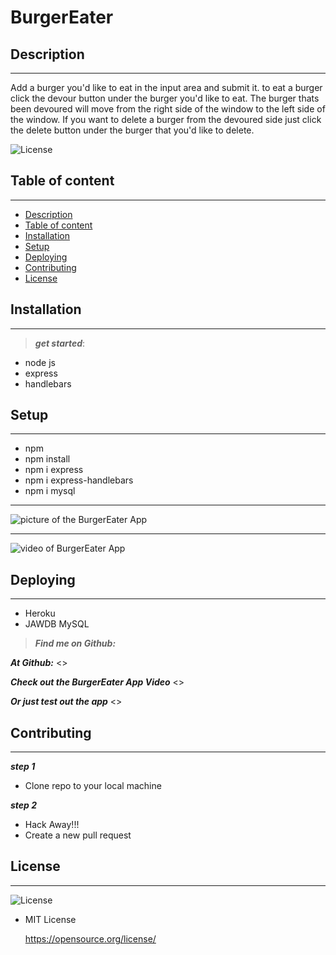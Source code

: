 # BurgerEater

## Description

---

Add a burger you'd like to eat in the input area and submit it. to eat a burger click the devour button under the burger you'd like to eat. The burger thats been devoured will move from the right side of the window to the left side of the window. If you want to delete a burger from the devoured side just click the delete button under the burger that you'd like to delete.

![License](https://img.shields.io/badge/LICENSE-MIT-maroon)

## Table of content

---

- [Description](#description)
- [Table of content](#table-of-content)
- [Installation](#installation)
- [Setup](#setup)
- [Deploying](#deploying)
- [Contributing](#contributing)
- [License](#license)

## Installation

---

> **_get started_**:

- node js
- express
- handlebars

## Setup

---

- npm
- npm install
- npm i express
- npm i express-handlebars
- npm i mysql

---

![picture of the BurgerEater App](burgerEater.png)

---

![video of BurgerEater App]()

## Deploying

---

- Heroku
- JAWDB MySQL

> **_Find me on Github:_**

**_At Github:_**
<>

**_Check out the BurgerEater App Video_**
<>

**_Or just test out the app_**
<>

## Contributing

---

**_step 1_**

  - Clone repo to your local machine

**_step 2_**

- Hack Away!!!
- Create a new pull request


## License

---

![License](https://img.shields.io/badge/LICENSE-MIT-maroon)

- MIT License

  <https://opensource.org/license/>

